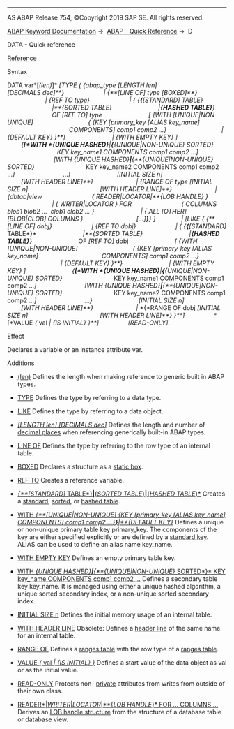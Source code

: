   

* * *

AS ABAP Release 754, ©Copyright 2019 SAP SE. All rights reserved.

[ABAP Keyword Documentation](javascript:call_link\('abenabap.htm'\)) →  [ABAP - Quick Reference](javascript:call_link\('abenabap_shortref.htm'\)) →  D

DATA - Quick reference

[Reference](javascript:call_link\('abapdata.htm'\))

Syntax

DATA var*\[*(len)*\]* *\[*TYPE *{* *{*abap\_type *\[*LENGTH len*\]*
                                   *\[*DECIMALS dec*\]**}*
                      *|* *{**\[*LINE OF*\]* type *\[*BOXED*\]**}*
                      *|* *{*REF TO type*}*
                      *|* *{* *{**{**\[*STANDARD*\]* TABLE*}*
                          *|**{*SORTED TABLE*}*
                          *|**{*HASHED TABLE*}**}*
                          OF *\[*REF TO*\]* type
                          *\[* *{*WITH *\[*UNIQUE*|*NON-UNIQUE*\]*
                               *{* *{*KEY *\[*primary\_key *\[*ALIAS key\_name*\]*
                                    COMPONENTS*\]* comp1 comp2 ...*}*
                               *|* *{*DEFAULT KEY*}* *}**}*
                          *|* *{*WITH EMPTY KEY*}* *\]*
                          *{**\[*WITH *{*UNIQUE HASHED*}**|**{**{*UNIQUE*|*NON-UNIQUE*}* SORTED*}*
                             KEY key\_name1 COMPONENTS comp1 comp2 ...*\]*
                           *\[*WITH *{*UNIQUE HASHED*}**|**{**{*UNIQUE*|*NON-UNIQUE*}* SORTED*}*
                             KEY key\_name2 COMPONENTS comp1 comp2 ...*\]*
                           ...*}*
                          *\[*INITIAL SIZE n*\]*
                          *\[*WITH HEADER LINE*\]**}*
                        *|* *{*RANGE OF type *\[*INITIAL SIZE n*\]*
                                         *\[*WITH HEADER LINE*\]**}*
                        *|* *{*dbtab*|*view
                            *{* READER*|*LOCATOR*|**{*LOB HANDLE*}* *}*
                          *|* *{* WRITER*|*LOCATOR *}* FOR
                            *{* COLUMNS blob1 blob2 ...  clob1 clob2 ... *}*
                          *|* *{* ALL *\[*OTHER*\]* *\[*BLOB*|*CLOB*\]* COLUMNS *}*
                              *\[*...*\]**}**}* *\]*
              *|* *\[*LIKE *{* *{**\[*LINE OF*\]* dobj*}*
                      *|* *{*REF TO dobj*}*
                      *|* *{* *{**{**\[*STANDARD*\]* TABLE*}*
                          *|**{*SORTED TABLE*}*
                          *|**{*HASHED TABLE*}**}*
                          OF *\[*REF TO*\]* dobj
                          *\[* *{*WITH *\[*UNIQUE*|*NON-UNIQUE*\]*
                               *{* *{*KEY *\[*primary\_key *\[*ALIAS key\_name*\]*
                                    COMPONENTS*\]* comp1 comp2 ...*}*
                               *|* *{*DEFAULT KEY*}* *}**}*
                          *|* *{*WITH EMPTY KEY*}* *\]*
                          *{**\[*WITH *{*UNIQUE HASHED*}**|**{**{*UNIQUE*|*NON-UNIQUE*}* SORTED*}*
                             KEY key\_name1 COMPONENTS comp1 comp2 ...*\]*
                           *\[*WITH *{*UNIQUE HASHED*}**|**{**{*UNIQUE*|*NON-UNIQUE*}* SORTED*}*
                             KEY key\_name2 COMPONENTS comp1 comp2 ...*\]*
                           ...*}*
                          *\[*INITIAL SIZE n*\]*
                          *\[*WITH HEADER LINE*\]**}*
                        *|* *{*RANGE OF dobj *\[*INITIAL SIZE n*\]*
                                         *\[*WITH HEADER LINE*\]**}* *}**\]*
                *\[*VALUE *{* val *|* *{*IS INITIAL*}* *}**\]*
                *\[*READ-ONLY*\]*.

Effect

Declares a variable or an instance attribute var.

Additions

-   [(len)](javascript:call_link\('abapdata_simple.htm'\))
    Defines the length when making reference to generic built in ABAP types.
    
-   [TYPE](javascript:call_link\('abapdata.htm'\))
    Defines the type by referring to a data type.
    
-   [LIKE](javascript:call_link\('abapdata.htm'\))
    Defines the type by referring to a data object.
    
-   [*\[*LENGTH len*\]* *\[*DECIMALS dec*\]*](javascript:call_link\('abapdata_simple.htm'\))
    Defines the length and number of [decimal places](javascript:call_link\('abenfractional_portion_glosry.htm'\) "Glossary Entry") when referencing generically built-in ABAP types.
    
-   [LINE OF](javascript:call_link\('abapdata_referring.htm'\))
    Defines the type by referring to the row type of an internal table.
    
-   [BOXED](javascript:call_link\('abapdata_boxed.htm'\))
    Declares a structure as a [static box](javascript:call_link\('abenstatic_box_glosry.htm'\) "Glossary Entry").
    
-   [REF TO](javascript:call_link\('abapdata_references.htm'\))
    Creates a reference variable.
    
-   [*{**\[*STANDARD*\]* TABLE*}**|**{*SORTED TABLE*}**|**{*HASHED TABLE*}*](javascript:call_link\('abaptypes_tabkind.htm'\))
    Creates a [standard](javascript:call_link\('abenstandard_table_glosry.htm'\) "Glossary Entry"), [sorted](javascript:call_link\('abensorted_table_glosry.htm'\) "Glossary Entry"), or [hashed table](javascript:call_link\('abenhashed_table_glosry.htm'\) "Glossary Entry").
    
-   [WITH *{**\[*UNIQUE*|*NON-UNIQUE*\]* *{*KEY *\[*primary\_key *\[*ALIAS key\_name*\]* COMPONENTS*\]* comp1 comp2 ...*}**}**|**{*DEFAULT KEY*}*](javascript:call_link\('abapdata_primary_key.htm'\))
    Defines a unique or non-unique primary table key primary\_key. The components of the key are either specified explicitly or are defined by a [standard key](javascript:call_link\('abenstandard_key_glosry.htm'\) "Glossary Entry"). ALIAS can be used to define an alias name key\_name.
    
-   [WITH EMPTY KEY](javascript:call_link\('abapdata_primary_key.htm'\))
    Defines an empty primary table key.
    
-   [WITH *{*UNIQUE HASHED*}**|**{**{*UNIQUE*|*NON-UNIQUE*}* SORTED*}* KEY key\_name COMPONENTS comp1 comp2 ...](javascript:call_link\('abapdata_secondary_key.htm'\))
    Defines a secondary table key key\_name. It is managed using either a unique hashed algorithm, a unique sorted secondary index, or a non-unique sorted secondary index.
    
-   [INITIAL SIZE n](javascript:call_link\('abapdata_itab.htm'\))
    Defines the initial memory usage of an internal table.
    
-   [WITH HEADER LINE](javascript:call_link\('abapdata_header_line.htm'\))
    Obsolete: Defines a [header line](javascript:call_link\('abenheader_line_glosry.htm'\) "Glossary Entry") of the same name for an internal table.
    
-   [RANGE OF](javascript:call_link\('abapdata_ranges.htm'\))
    Defines a [ranges table](javascript:call_link\('abenranges_table_glosry.htm'\) "Glossary Entry") with the row type of a [ranges table](javascript:call_link\('abenranges_table_glosry.htm'\) "Glossary Entry").
    
-   [VALUE *{* val *|* *{*IS INITIAL*}* *}*](javascript:call_link\('abapdata_options.htm'\))
    Defines a start value of the data object as val or as the initial value.
    
-   [READ-ONLY](javascript:call_link\('abapdata_options.htm'\))
    Protects non- [private](javascript:call_link\('abenprivate_glosry.htm'\) "Glossary Entry") attributes from writes from outside of their own class.
    
-   [READER*|*WRITER*|*LOCATOR*|**{*LOB HANDLE*}* FOR ... COLUMNS ...](javascript:call_link\('abapdata_lob_handle.htm'\))
    Derives an [LOB handle structure](javascript:call_link\('abenlob_handle_structure_glosry.htm'\) "Glossary Entry") from the structure of a database table or database view.